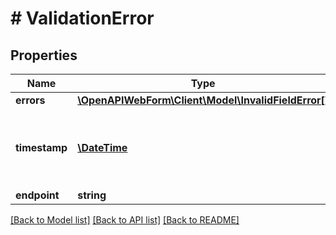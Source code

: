 # # ValidationError

## Properties

Name | Type | Description | Notes
------------ | ------------- | ------------- | -------------
**errors** | [**\OpenAPIWebForm\Client\Model\InvalidFieldError[]**](InvalidFieldError.md) | Fields caused the error |
**timestamp** | [**\DateTime**](\DateTime.md) | Timestamp when the error occurred in the format \&quot;YYYY-MM-DD&#39;T&#39;HH:MM:SS.SSS&#39;Z&#39;\&quot; which is \&quot;full-time\&quot; defined in RFC 3339 (https://tools.ietf.org/html/rfc3339#section-5.6) |
**endpoint** | **string** | Endpoint caused the error |

[[Back to Model list]](../../README.md#models) [[Back to API list]](../../README.md#endpoints) [[Back to README]](../../README.md)
